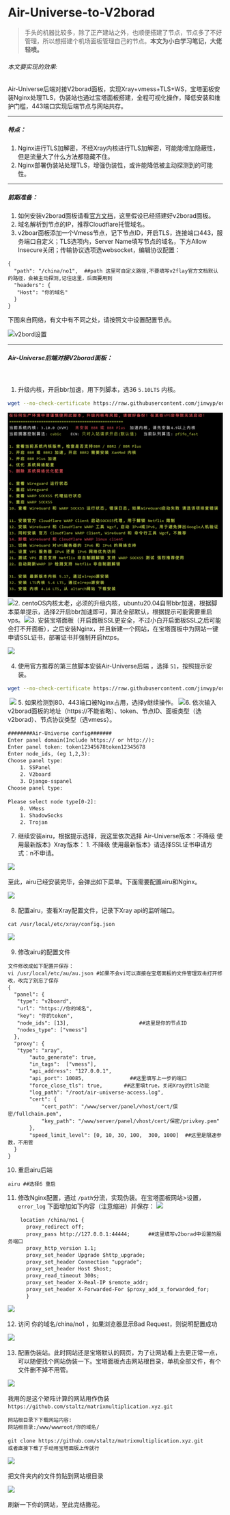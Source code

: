 # Air-Universe-to-V2borad

>手头的机器比较多，除了正产建站之外，也顺便搭建了节点，节点多了不好管理，所以想搭建个机场面板管理自己的节点。**本文为小白学习笔记，大佬轻喷。**

###### 本文要实现的效果:

Air-Universe后端对接V2borad面板，实现Xray+vmess+TLS+WS，宝塔面板安装Nginx处理TLS，伪装站也通过宝塔面板搭建，全程可视化操作，降低安装和维护门槛，443端口实现后端节点与网站共存。

***

##### 特点：

1.  Nginx进行TLS加解密，不经Xray内核进行TLS加解密，可能能增加隐蔽性，但是流量大了什么方法都隐藏不住。
2.  Nginx部署伪装站处理TLS，增强伪装性，或许能降低被主动探测到的可能性。

* * *

##### 前期准备：

1.  如何安装v2borad面板请看[官方文档](https://www.blogger.com/blog/post/edit/1535019839350003004/3600798552222405078 "https://www.blogger.com/blog/post/edit/1535019839350003004/3600798552222405078#")，这里假设已经搭建好v2borad面板。
2.  域名解析到节点的IP，推荐Cloudflare托管域名。
3.  v2boar面板添加一个Vmess节点，记下节点ID，开启TLS，连接端口443，服务端口自定义；TLS选项内，Server Name填写节点的域名，下方Allow Insecure关闭；传输协议选项选websocket，编辑协议配置：
```shell
{
  "path": "/china/no1",  ##path 这里可自定义路径,不要填写v2flay官方文档默认的路径，会被主动探测,记住这里，后面要用到
  "headers": {
   "Host": "你的域名"
  }
}
```
下图来自网络，有文中有不同之处，请按照文中设置配置节点。

![v2bord设置](https://cdn.jsdelivr.net/gh/github-office/png-hub/img/page1/v2bord%E8%AE%BE%E7%BD%AE-202206231507317.jpeg)


* * *


##### Air-Universe后端对接V2borad面板：
​
1.  升级内核，开启bbr加速，用下列脚本，选36 `5.10LTS` 内核。
​
```bash
wget --no-check-certificate https://raw.githubusercontent.com/jinwyp/one_click_script/master/install_kernel.sh && chmod +x ./install_kernel.sh && ./install_kernel.sh
```
![](https://raw.githubusercontent.com/github-office/png-hub/main/img/%E8%84%9A%E6%9C%AC%E5%9B%BE1.jpg)
​
![](https://cdn.jsdelivr.net/gh/github-office/png-hub/img/page1/2开启bbr202206231018487.jpg)
​
​
2.  centoOS内核太老，必须的升级内核，ubuntu20.04自带bbr加速，根据脚本菜单提示，选择2开启bbr加速即可，算法全部默认，根据提示可能需要重启vps。
​
​
![](https://cdn.jsdelivr.net/gh/github-office/png-hub/img/page1/3检测是否开启bbr202206231019069.jpg)
​
3.  安装宝塔面板（开启面板SSL更安全，不过小白开启面板SSL之后可能会打不开面板），之后安装Nginx，并且新建一个网站，在宝塔面板中为网站一键申请SSL证书，部署证书并强制开启https。

![](https://cdn.jsdelivr.net/gh/github-office/png-hub/img/page1/证书申请-202206231913912.jpg)


4.  使用官方推荐的第三放脚本安装Air-Universe后端 ，选择 `51`，按照提示安装。

```bash
wget --no-check-certificate https://raw.githubusercontent.com/jinwyp/one_click_script/master/linux_install_software.sh && chmod +x ./linux_install_software.sh && ./linux_install_software.sh
```
​
![](https://cdn.jsdelivr.net/gh/github-office/png-hub/img/page1/3一键安装后端脚本202206231019189.jpg)
5.  如果检测到80、443端口被Nginx占用，选择y继续操作。
![](https://cdn.jsdelivr.net/gh/github-office/png-hub/img/page1/4安装错误提示端口占用202206231020144.jpg)
​
6.  依次输入v2borad面板的地址（https://不能省略）、token、节点ID、面板类型（选v2borad）、节点协议类型（选vmess）。

```
########Air-Universe config#######
Enter panel domain(Include https:// or http://): 
Enter panel token: token12345678token12345678
Enter node_ids, (eg 1,2,3): 
Choose panel type:
	1. SSPanel
	2. V2board
	3. Django-sspanel
Choose panel type: 

Please select node type[0-2]:
	0. VMess
	1. ShadowSocks
	2. Trojan 

```

7.  继续安装airu，根据提示选择，我这里依次选择 Air-Universe版本：不降级 使用最新版本》Xray版本： 1. 不降级 使用最新版本》请选择SSL证书申请方式：n不申请。

![](https://cdn.jsdelivr.net/gh/github-office/png-hub/img/page1/6-airu安装过程2-202206231021045.jpg)

至此，airu已经安装完毕，会弹出如下菜单。下面需要配置airu和Nginx。

![](https://cdn.jsdelivr.net/gh/github-office/png-hub/img/page1/8-airu安装完毕202206231021958.jpg)

8.  配置airu，查看Xray配置文件，记录下Xray api的监听端口。

```shell
cat /usr/local/etc/xray/config.json
```
![](https://cdn.jsdelivr.net/gh/github-office/png-hub/img/page1/记录api端口号-202206231611939.jpg)

9.  修改airu的配置文件
```
文件修改成如下配置并保存：
vi /usr/local/etc/au/au.json #如果不会vi可以直接在宝塔面板的文件管理双击打开修改，改完了别忘了保存
{
  "panel": {
   "type": "v2board",
   "url": "https://你的域名",
   "key": "你的token",
   "node_ids": [13],                       ##这里是你的节点ID
   "nodes_type": ["vmess"]
  },
  "proxy": {
   "type": "xray",
       "auto_generate": true,
       "in_tags":  ["vmess"],
       "api_address": "127.0.0.1",
       "api_port": 10085,               ##这里填写上一步的端口
       "force_close_tls": true,       ##这里填true，关闭Xray的tls功能
       "log_path": "/root/air-universe-access.log",
       "cert": {
           "cert_path": "/www/server/panel/vhost/cert/保密/fullchain.pem",
           "key_path": "/www/server/panel/vhost/cert/保密/privkey.pem"
       },
       "speed_limit_level": [0, 10, 30, 100,  300, 1000]  ##这里是限速参数，不用管
  }
}

```
10.  重启airu后端

```
airu ##选择6 重启 
```

11.  修改Nginx配置，通过 `/path`分流，实现伪装。在宝塔面板网站>设置，`error_log` 下面增加如下内容（注意缩进）并保存：
![](https://cdn.jsdelivr.net/gh/github-office/png-hub/img/page1/网站设置-202206231937808.jpg)
```
    location /china/no1 { 
      proxy_redirect off;
      proxy_pass http://127.0.0.1:44444;      ##这里填写v2borad中设置的服务端口
      proxy_http_version 1.1;
      proxy_set_header Upgrade $http_upgrade;
      proxy_set_header Connection "upgrade";
      proxy_set_header Host $host;
      proxy_read_timeout 300s;
      proxy_set_header X-Real-IP $remote_addr;
      proxy_set_header X-Forwarded-For $proxy_add_x_forwarded_for;
      }
```

![](https://cdn.jsdelivr.net/gh/github-office/png-hub/img/page1/nginx配置-202206231940003.jpg)

12.  访问 你的域名/china/no1 ，如果浏览器显示Bad Request，则说明配置成功

![](https://cdn.jsdelivr.net/gh/github-office/png-hub/img/page1/返回错误请求202206231945122.png)

13.  配置伪装站。此时网站还是宝塔默认的网页，为了让网站看上去更正常一点，可以随便找个网站伪装一下。宝塔面板点击网站根目录，单机全部文件，有个文件删不掉不用管。

![](https://cdn.jsdelivr.net/gh/github-office/png-hub/img/page1/删除文件202206231947878.png)

我用的是这个矩阵计算的网站用作伪装
`https://github.com/staltz/matrixmultiplication.xyz.git`
```
网站根目录下下载网站内容:
网站根目录:/www/wwwroot/你的域名/

git clone https://github.com/staltz/matrixmultiplication.xyz.git
或者直接下载了手动用宝塔面板上传就行

```
![](https://cdn.jsdelivr.net/gh/github-office/png-hub/img/page1/下载了伪装网站202206231959713.png)

把文件夹内的文件剪贴到网站根目录

![](https://cdn.jsdelivr.net/gh/github-office/png-hub/img/page1/剪贴202206232001703.png)

刷新一下你的网站，至此完结撒花。
